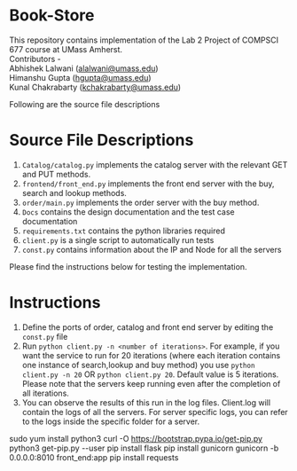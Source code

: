 # Book-Store

This repository contains implementation of the Lab 2 Project of COMPSCI 677 course at UMass Amherst. <br>
Contributors - <br>
Abhishek Lalwani (alalwani@umass.edu) <br>
Himanshu Gupta (hgupta@umass.edu) <br>
Kunal Chakrabarty (kchakrabarty@umass.edu) <br>

Following are the source file descriptions

# Source File Descriptions
1. `Catalog/catalog.py` implements the catalog server with the relevant GET and PUT methods.
2. `frontend/front_end.py` implements the front end server with the buy, search and lookup methods.
3. `order/main.py` implements the order server with the buy method. 
4. `Docs` contains the design documentation and the test case documentation
5. `requirements.txt` contains the python libraries required
6. `client.py` is a single script to automatically run tests
7. `const.py` contains information about the IP and Node for all the servers


Please find the instructions below for testing the implementation.

# Instructions 

1. Define the ports of order, catalog and front end server by editing the `const.py` file
2. Run `python client.py -n <number of iterations>`. For example, if you want the service to run for 20 iterations (where each iteration contains one instance of search,lookup and buy method) you use `python client.py -n 20` OR `python client.py 20`. Default value is 5 iterations. Please note that the servers keep running even after the completion of all iterations.
3. You can observe the results of this run in the log files. Client.log will contain the logs of all the servers. For server specific logs, you can refer to the logs inside the specific folder for a server.

sudo yum install python3
curl -O https://bootstrap.pypa.io/get-pip.py
python3 get-pip.py --user
pip install flask
pip install gunicorn
gunicorn -b 0.0.0.0:8010 front_end:app
pip install requests
